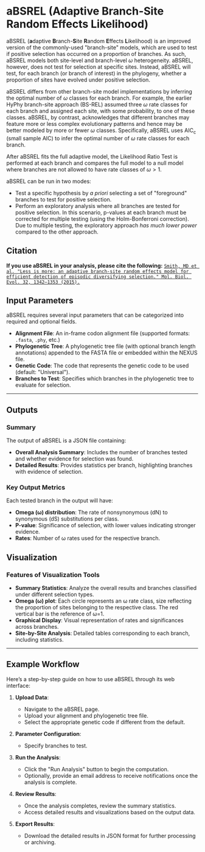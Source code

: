 # aBSREL (Adaptive Branch-Site Random Effects Likelihood)

aBSREL (**a**daptive **B**ranch-**S**ite **R**andom **E**ffects **L**ikelihood) is an improved version of the commonly-used "branch-site" models, which are used to test if positive selection has occurred on a proportion of branches. As such, aBSREL models both site-level and branch-level $\omega$ heterogeneity. aBSREL, however, does not test for selection at specific sites. Instead, aBSREL will test, for each branch (or branch of interest) in the phylogeny, whether a proportion of sites have evolved under positive selection.

aBSREL differs from other branch-site model implementations by inferring the optimal number of $\omega$ classes for each branch. For example, the earlier HyPhy branch-site approach (BS-REL) assumed three $\omega$ rate classes for each branch and assigned each site, with some probability, to one of these classes. aBSREL, by contrast, acknowledges that different branches may feature more or less complex evolutionary patterns and hence may be better modeled by more or fewer $\omega$ classes. Specifically, aBSREL uses AIC<sub>c</sub> (small sample AIC) to infer the optimal number of $\omega$ rate classes for each branch.

After aBSREL fits the full adaptive model, the Likelihood Ratio Test is performed at each branch and compares the full model to a null model where branches are not allowed to have rate classes of $\omega>1$.

aBSREL can be run in two modes:

- Test a specific hypothesis by _a priori_ selecting a set of "foreground" branches to test for positive selection.
- Perform an exploratory analysis where all branches are tested for positive selection. In this scenario, p-values at each branch must be corrected for multiple testing (using the Holm-Bonferroni correction). Due to multiple testing, the exploratory approach _has much lower power_ compared to the other approach.

## Citation

**If you use aBSREL in your analysis, please cite the following:** [`Smith, MD et al. "Less is more: an adaptive branch-site random effects model for efficient detection of episodic diversifying selection." Mol. Biol. Evol. 32, 1342–1353 (2015).`](https://doi.org/10.1093/molbev/msv022)

## Input Parameters

aBSREL requires several input parameters that can be categorized into required and optional fields.

- **Alignment File**: An in-frame codon alignment file (supported formats: `.fasta`, `.phy`, etc.)
- **Phylogenetic Tree**: A phylogenetic tree file (with optional branch length annotations) appended to the FASTA file or embedded within the NEXUS file.
- **Genetic Code**: The code that represents the genetic code to be used (default: "Universal").
- **Branches to Test**: Specifies which branches in the phylogenetic tree to evaluate for selection.

---

## Outputs

### Summary

The output of aBSREL is a JSON file containing:

- **Overall Analysis Summary**: Includes the number of branches tested and whether evidence for selection was found.
- **Detailed Results**: Provides statistics per branch, highlighting branches with evidence of selection.

### Key Output Metrics

Each tested branch in the output will have:

- **Omega (ω) distribution**: The rate of nonsynonymous (dN) to synonymous (dS) substitutions per class.
- **P-value**: Significance of selection, with lower values indicating stronger evidence.
- **Rates**: Number of ω rates used for the respective branch.

## Visualization

### Features of Visualization Tools

- **Summary Statistics**: Analyze the overall results and branches classified under different selection types.
- **Omega (ω) plot**: Each circle represents an ω rate class, size reflecting the proportion of sites belonging to the respective class. The red vertical bar is the reference of ω=1.
- **Graphical Display**: Visual representation of rates and significances across branches.
- **Site-by-Site Analysis**: Detailed tables corresponding to each branch, including statistics.

---

## Example Workflow

Here’s a step-by-step guide on how to use aBSREL through its web interface:

1. **Upload Data**:

   - Navigate to the aBSREL page.
   - Upload your alignment and phylogenetic tree file.
   - Select the appropriate genetic code if different from the default.

2. **Parameter Configuration**:

   - Specify branches to test.

3. **Run the Analysis**:

   - Click the "Run Analysis" button to begin the computation.
   - Optionally, provide an email address to receive notifications once the analysis is complete.

4. **Review Results**:

   - Once the analysis completes, review the summary statistics.
   - Access detailed results and visualizations based on the output data.

5. **Export Results**:
   - Download the detailed results in JSON format for further processing or archiving.
